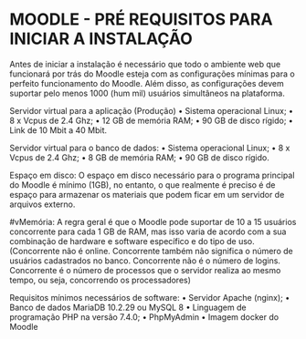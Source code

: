 # MOODLE - PRÉ REQUISITOS PARA INICIAR A INSTALAÇÃO #

Antes de iniciar a instalação é necessário que todo o ambiente web que funcionará por trás do Moodle esteja com as configurações mínimas para o perfeito funcionamento do Moodle. Além disso, as configurações devem suportar pelo menos 1000 (hum mil) usuários simultâneos na plataforma.

Servidor virtual para a aplicação (Produção)
  • Sistema operacional Linux; 
  • 8 x Vcpus de 2.4 Ghz; 
  • 12 GB de memória RAM; 
  • 90 GB de disco rígido; 
  • Link de 10 Mbit a 40 Mbit.

Servidor virtual para o banco de dados:
  • Sistema operacional Linux; • 8 x Vcpus de 2.4 Ghz; • 8 GB de memória RAM; • 90 GB de disco rígido.

Espaço em disco:
O espaço em disco necessário para o programa principal do Moodle é mínimo (1GB), no entanto, o que realmente é preciso é de espaço para armazenar os materiais que podem ficar em um servidor de arquivos externo.

#vMemória: A regra geral é que o Moodle pode suportar de 10 a 15 usuários concorrente para cada 1 GB de RAM, mas isso varia de acordo com a sua combinação de hardware e software específico e do tipo de uso. (Concorrente não é online. Concorrente também não significa o número de usuários cadastrados no banco. Concorrente não é o número de logins. Concorrente é o número de processos que o servidor realiza ao mesmo tempo, ou seja, concorrendo os processadores)

Requisitos mínimos necessários de software:
• Servidor Apache (nginx); • Banco de dados MariaDB 10.2.29 ou MySQL 8 • Linguagem de programação PHP na versão 7.4.0; • PhpMyAdmin • Imagem docker do Moodle
